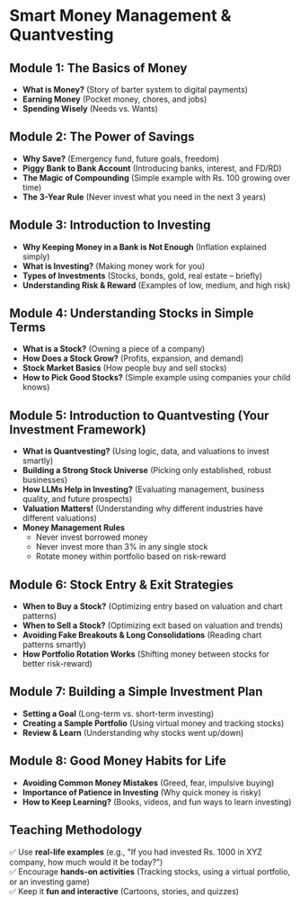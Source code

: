 # Smart Money Management & Quantvesting 

## Module 1: The Basics of Money
- **What is Money?** (Story of barter system to digital payments)
- **Earning Money** (Pocket money, chores, and jobs)
- **Spending Wisely** (Needs vs. Wants)

## Module 2: The Power of Savings
- **Why Save?** (Emergency fund, future goals, freedom)
- **Piggy Bank to Bank Account** (Introducing banks, interest, and FD/RD)
- **The Magic of Compounding** (Simple example with Rs. 100 growing over time)
- **The 3-Year Rule** (Never invest what you need in the next 3 years)

## Module 3: Introduction to Investing
- **Why Keeping Money in a Bank is Not Enough** (Inflation explained simply)
- **What is Investing?** (Making money work for you)
- **Types of Investments** (Stocks, bonds, gold, real estate – briefly)
- **Understanding Risk & Reward** (Examples of low, medium, and high risk)

## Module 4: Understanding Stocks in Simple Terms
- **What is a Stock?** (Owning a piece of a company)
- **How Does a Stock Grow?** (Profits, expansion, and demand)
- **Stock Market Basics** (How people buy and sell stocks)
- **How to Pick Good Stocks?** (Simple example using companies your child knows)

## Module 5: Introduction to Quantvesting (Your Investment Framework)
- **What is Quantvesting?** (Using logic, data, and valuations to invest smartly)
- **Building a Strong Stock Universe** (Picking only established, robust businesses)
- **How LLMs Help in Investing?** (Evaluating management, business quality, and future prospects)
- **Valuation Matters!** (Understanding why different industries have different valuations)
- **Money Management Rules**  
  - Never invest borrowed money  
  - Never invest more than 3% in any single stock  
  - Rotate money within portfolio based on risk-reward  

## Module 6: Stock Entry & Exit Strategies
- **When to Buy a Stock?** (Optimizing entry based on valuation and chart patterns)
- **When to Sell a Stock?** (Optimizing exit based on valuation and trends)
- **Avoiding Fake Breakouts & Long Consolidations** (Reading chart patterns smartly)
- **How Portfolio Rotation Works** (Shifting money between stocks for better risk-reward)

## Module 7: Building a Simple Investment Plan
- **Setting a Goal** (Long-term vs. short-term investing)
- **Creating a Sample Portfolio** (Using virtual money and tracking stocks)
- **Review & Learn** (Understanding why stocks went up/down)

## Module 8: Good Money Habits for Life
- **Avoiding Common Money Mistakes** (Greed, fear, impulsive buying)
- **Importance of Patience in Investing** (Why quick money is risky)
- **How to Keep Learning?** (Books, videos, and fun ways to learn investing)

## Teaching Methodology
✅ Use **real-life examples** (e.g., "If you had invested Rs. 1000 in XYZ company, how much would it be today?")  
✅ Encourage **hands-on activities** (Tracking stocks, using a virtual portfolio, or an investing game)  
✅ Keep it **fun and interactive** (Cartoons, stories, and quizzes)  
